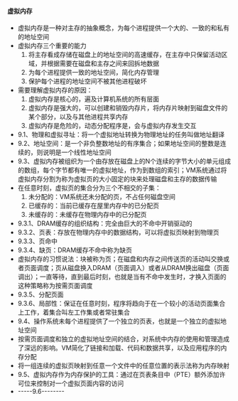 #### 虚拟内存

- 虚拟内存是一种对主存的抽象概念，为每个进程提供一个大的、一致的和私有的地址空间
- 虚拟内存三个重要的能力
  	1. 将主存看成存储在磁盘上的地址空间的高速缓存，在主存中只保留活动区域，并根据需要在磁盘和主存之间来回拆地数据
   	2. 为每个进程提供一致的地址空间，简化内存管理
   	3. 保护每个进程的地址空间不被其他进程破坏
- 需要理解虚拟内存的原因：
  	1. 虚拟内存是核心的，遍及计算机系统的所有层面
   	2. 虚拟内存是强大的，可以创建和销毁内存片，将内存片映射到磁盘文件的某个部分，以及与其他进程共享内存
   	3. 虚拟内存是危险的，动态分配程序是，会与虚拟内存发生交互
- 9.1、物理和虚拟寻址：将一个虚拟地址转换为物理地址的任务叫做地址翻译
- 9.2、地址空间：是一个非负整数地址的有序集合；如果地址空间的整数是连续的，则说明是一个线性地址空间
- 9.3、虚拟内存被组织为一个由存放在磁盘上的N个连续的字节大小的单元组成的数组，每个字节都有唯一的虚拟地址，作为到数组的索引；VM系统通过将虚拟内存分割为称为虚拟页的大小固定的块来处理磁盘和主存的数据传输
- 在任意时刻，虚拟页的集合分为三个不相交的子集：
  	1. 未分配的：VM系统还未分配的页，不占任何磁盘空间
   	2. 已缓存的：当前已缓存在屋里内存中的已分配页
   	3. 未缓存的：未缓存在物理内存中的已分配页
- 9.3.1、DRAM缓存的组织结构：完全由巨大的不命中开销驱动的
- 9.3.2、页表：存放在物理内存中的数据结构，可以将虚拟页映射到物理页
- 9.3.3、页命中
- 9.3.4、缺页：DRAM缓存不命中称为缺页
- 虚拟内存的习惯说法：块被称为页；在磁盘和内存之间传送页的活动叫交换或者页面调度；页从磁盘换入DRAM（页面调入）或者从DRAM换出磁盘（页面调出）；一直等待，直到最后时刻，也就是当有不命中发生时，才换入页面的这种策略称为按需页面调度
- 9.3.5、分配页面
- 9.3.6、局部性：保证在任意时刻，程序将趋向于在一个较小的活动页面集合上工作，着集合叫左工作集或者常驻集合
- 9.4、操作系统未每个进程提供了一个独立的页表，也就是一个独立的虚拟地址空间
- 按需页面调度和独立的虚拟地址空间的结合，对系统中内存的使用和管理造成了深远的影响。VM简化了链接和加载、代码和数据共享，以及应用程序的内存分配
- 将一组连续的虚拟页映射到任意一个文件中的任意位置的表示法称为内存映射
- 9.5、虚拟内存作为内存保护的工具：通过在页表条目中（PTE）额外添加许可位来控制对一个虚拟页面内容的访问
- -----9.6--------

